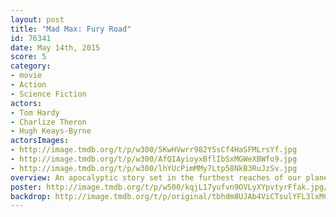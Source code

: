 ```yaml
---
layout: post
title: "Mad Max: Fury Road"
id: 76341
date: May 14th, 2015
score: 5
category:
- movie
- Action
- Science Fiction
actors:
- Tom Hardy
- Charlize Theron
- Hugh Keays-Byrne
actorsImages:
- http://image.tmdb.org/t/p/w300/5KwHVwrr982YSsCf4HaSFMLrsYf.jpg
- http://image.tmdb.org/t/p/w300/AfQIAyioyxBflIbSxMGWeXBWfo9.jpg
- http://image.tmdb.org/t/p/w300/lhYUcPimMMy7Ltp58NkB3RuJzSv.jpg
overview: An apocalyptic story set in the furthest reaches of our planet, in a stark desert landscape where humanity is broken, and most everyone is crazed fighting for the necessities of life. Within this world exist two rebels on the run who just might be able to restore order. There's Max, a man of action and a man of few words, who seeks peace of mind following the loss of his wife and child in the aftermath of the chaos. And Furiosa, a woman of action and a woman who believes her path to survival may be achieved if she can make it across the desert back to her childhood homeland.
poster: http://image.tmdb.org/t/p/w500/kqjL17yufvn9OVLyXYpvtyrFfak.jpg/
backdrop: http://image.tmdb.org/t/p/original/tbhdm8UJAb4ViCTsulYFL3lxMCd.jpg
---
```

